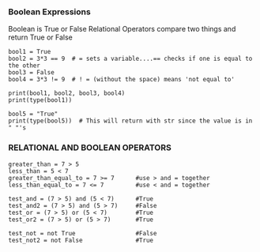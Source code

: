 ### Boolean Expressions

Boolean is True or False
Relational Operators compare two things and return True or False

```
bool1 = True
bool2 = 3*3 == 9  # = sets a variable....== checks if one is equal to the other
bool3 = False
bool4 = 3*3 != 9  # ! = (without the space) means 'not equal to'

print(bool1, bool2, bool3, bool4)
print(type(bool1))

bool5 = "True"
print(type(bool5))  # This will return with str since the value is in " "'s
```


### RELATIONAL AND BOOLEAN OPERATORS

```
greater_than = 7 > 5
less_than = 5 < 7
greater_than_equal_to = 7 >= 7      #use > and = together
less_than_equal_to = 7 <= 7         #use < and = together

test_and = (7 > 5) and (5 < 7)      #True
test_and2 = (7 > 5) and (5 > 7)     #False
test_or = (7 > 5) or (5 < 7)        #True
test_or2 = (7 > 5) or (5 > 7)       #True

test_not = not True                 #False
test_not2 = not False               #True
```

